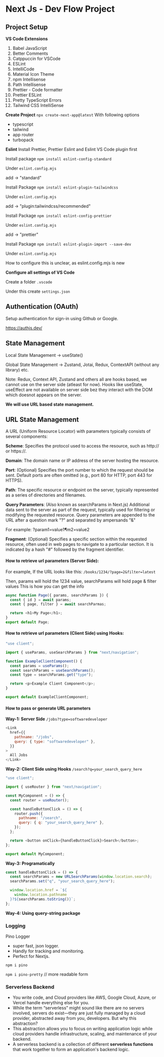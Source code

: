 # Next Js - Dev Flow Project

## Project Setup

**VS Code Extensions**

1. Babel JavaScript
2. Better Comments
3. Catppuccin for VSCode
4. ESLint
5. IntelliCode
6. Material Icon Theme
7. npm Intellisense
8. Path Intellisense
9. Prettier - Code formatter
10. Prettier ESLint
11. Pretty TypeScript Errors
12. Tailwind CSS IntelliSense

**Create Project**
`npx create-next-app@latest`
With following options

- typescript
- tailwind
- app router
- turbopack

**Eslint**
Install Prettier, Prettier Eslint and Eslint VS Code plugin first

Install package `npm install eslint-config-standard`

Under `eslint.config.mjs`

add -> "standard"

Install Package `npm install eslint-plugin-tailwindcss`

Under `eslint.config.mjs`

add -> "plugin:tailwindcss/recommended"

Install Package `npm install eslint-config-prettier`

Under `eslint.config.mjs`

add -> "prettier"

Install Package `npm install eslint-plugin-import --save-dev`

Under `eslint.config.mjs`

How to configure this is unclear, as eslint.config.mjs is new

**Configure all settings of VS Code**

Create a folder `.vscode`

Under this create `settings.json`

## Authentication (OAuth)

Setup authentication for sign-in using Github or Google.

https://authjs.dev/

## State Management

Local State Management -> useState()

Global State Management -> Zustand, Jotai, Redux, ContextAPI (without any library) etc.

Note: Redux, Context API, Zustand and others all are hooks based, we cannot use on the server side (atleast for now).
Hooks like useState, useEffect are not available on server side bez they interact with the DOM which doesnot appears on the server.

**We will use URL based state management.**

## URL State Management

A URL (Uniform Resource Locator) with parameters typically consists of several components:

**Scheme**: Specifies the protocol used to access the resource, such as http:// or https://.

**Domain**: The domain name or IP address of the server hosting the resource.

**Port**: (Optional) Specifies the port number to which the request should be sent. Default ports are often omitted (e.g., port 80 for HTTP, port 443 for HTTPS).

**Path**: The specific resource or endpoint on the server, typically represented as a series of directories and filenames.

**Query Parameters**: (Also known as searchParams in Next.js) Additional data sent to the server as part of the request, typically used for filtering or modifying the requested resource. Query parameters are appended to the URL after a question mark "?" and separated by ampersands "&"

For example: ?param1=value1¶m2=value2

**Fragment**: (Optional) Specifies a specific section within the requested resource, often used in web pages to navigate to a particular section. It is indicated by a hash "#" followed by the fragment identifier.

#### How to retrieve url parameters (Server Side):

For example, If the URL looks like this: `/books/1234/?page=2&filter=latest`

Then, params will hold the 1234 value, searchParams will hold page & filter values This is how you can get the info

```javascript
async function Page({ params, searchParams }) {
  const { id } = await params;
  const { page, filter } = await searchParmas;

  return <h1>My Page</h1>;
}
export default Page;
```

#### How to retrieve url parameters (Client Side) using Hooks:

```javascript
"use client";

import { useParams, useSearchParams } from "next/navigation";

function ExampleClientComponent() {
  const params = useParams();
  const searchParams = useSearchParams();
  const type = searchParams.get("type");

  return <p>Example Client Component</p>;
}

export default ExampleClientComponent;
```

#### How to pass or generate URL parameters

**Way-1: Server Side**
`/jobs?type=softwaredeveloper`

```javascript
<Link
  href={{
    pathname: "/jobs",
    query: { type: "softwaredeveloper" },
  }}
>
  All Jobs
</Link>
```

**Way-2: Client Side using Hooks**
`/search?q=your_search_query_here`

```javascript
"use client";

import { useRouter } from "next/navigation";

const MyComponent = () => {
  const router = useRouter();

  const handleButtonClick = () => {
    router.push({
      pathname: "/search",
      query: { q: "your_search_query_here" },
    });
  };

  return <button onClick={handleButtonClick}>Search</button>;
};

export default MyComponent;
```

**Way-3: Programatically**

```javascript
const handleButtonClick = () => {
  const searchParams = new URLSearchParams(window.location.search);
  searchParams.set("q", "your_search_query_here");

  window.location.href = `${
    window.location.pathname
  }?${searchParams.toString()}`;
};
```

**Way-4: Using query-string package**

### Logging

Pino Logger

- super fast, json logger.
- Handly for tracking and monitoring.
- Perfect for Nextjs.

`npm i pino`

`npm i pino-pretty` // more readable form

### Serverless Backend

- You write code, and Cloud providers like AWS, Google Cloud, Azure, or Vercel handle everything else for you.
- While the term “serverless” might sound like there are no servers involved, servers do exist—they are just fully managed by a cloud provider, abstracted away from you, developers. But why this abstraction?
- This abstraction allows you to focus on writing application logic while cloud providers handle infrastructure, scaling, and maintenance of your backend.
- A serverless backend is a collection of different **serverless functions** that work together to form an application's backend logic.
